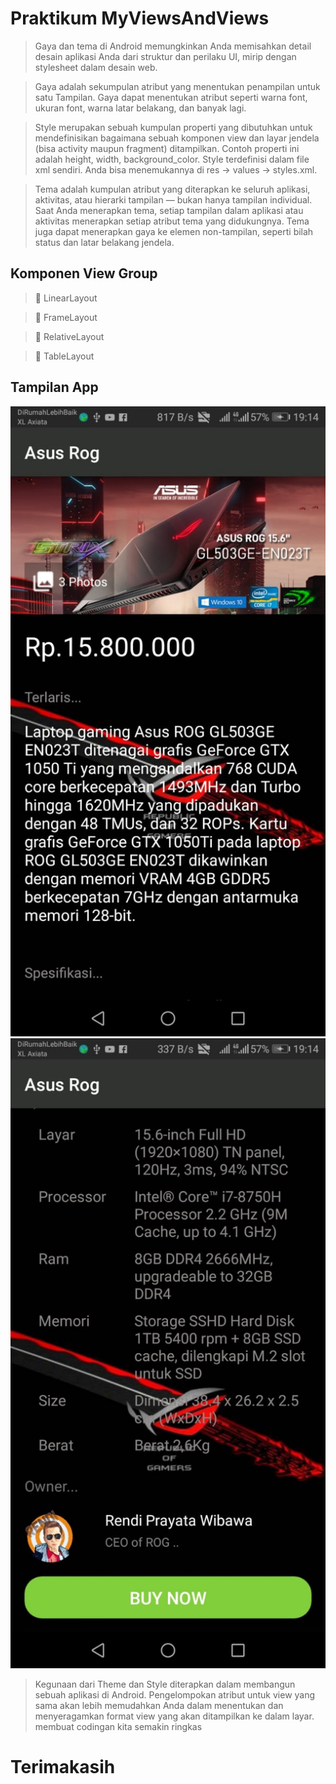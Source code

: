 # Praktikum MyViewsAndViews

> Gaya dan tema di Android memungkinkan Anda memisahkan detail desain aplikasi Anda dari struktur dan perilaku UI, mirip dengan stylesheet dalam desain web.

> Gaya adalah sekumpulan atribut yang menentukan penampilan untuk satu Tampilan. Gaya dapat menentukan atribut seperti warna font, ukuran font, warna latar belakang, dan banyak lagi.

> Style merupakan sebuah kumpulan properti yang dibutuhkan untuk mendefinisikan bagaimana sebuah komponen view dan layar jendela (bisa activity maupun fragment) ditampilkan.       Contoh properti ini adalah height, width, background_color.
Style terdefinisi dalam file xml sendiri. Anda bisa menemukannya di res →  values  →  styles.xml.

> Tema adalah kumpulan atribut yang diterapkan ke seluruh aplikasi, aktivitas, atau hierarki tampilan — bukan hanya tampilan individual. Saat Anda menerapkan tema, setiap tampilan dalam aplikasi atau aktivitas menerapkan setiap atribut tema yang didukungnya. Tema juga dapat menerapkan gaya ke elemen non-tampilan, seperti bilah status dan latar belakang jendela.

## Komponen View Group 

>  LinearLayout

>  FrameLayout

>  RelativeLayout

>  TableLayout

## Tampilan App

![Alt Text](https://github.com/rendiwibawa/ROG_app_StyleAndTheme/blob/master/WhatsApp%20Image%202020-09-10%20at%2019.14.44%20(1).jpeg)
![Alt Text](https://github.com/rendiwibawa/ROG_app_StyleAndTheme/blob/master/WhatsApp%20Image%202020-09-10%20at%2019.14.44.jpeg)

> Kegunaan dari Theme dan Style diterapkan dalam membangun sebuah aplikasi di Android. Pengelompokan atribut untuk view yang sama akan lebih memudahkan Anda dalam menentukan dan menyeragamkan format view yang akan ditampilkan ke dalam layar. membuat codingan kita semakin ringkas 

# Terimakasih 





